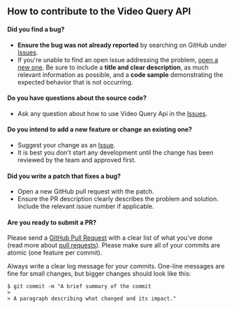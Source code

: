 ## How to contribute to the Video Query API

#### **Did you find a bug?**

* **Ensure the bug was not already reported** by searching on GitHub under 
[Issues](https://github.com/fetorres/video-query-api/issues).
* If you're unable to find an open issue addressing the problem, 
[open a new one](https://github.com/fetorres/video-query-api/issues). 
Be sure to include a **title and clear description**, as much relevant information as possible, and a **code sample** 
demonstrating the expected behavior that is not occurring.

#### **Do you have questions about the source code?**

* Ask any question about how to use Video Query Api in the [Issues](https://github.com/fetorres/video-query-api/issues).

#### **Do you intend to add a new feature or change an existing one?**

* Suggest your change as an [Issue](https://github.com/fetorres/video-query-api/issues).
* It is best you don't start any development until the change has been reviewed by the team and approved first.

#### **Did you write a patch that fixes a bug?**

* Open a new GitHub pull request with the patch.
* Ensure the PR description clearly describes the problem and solution. Include the relevant issue number if applicable.

#### **Are you ready to submit a PR?**

Please send a [GitHub Pull Request](https://github.com/fetorres/video-query-api/compare?expand=1) with a clear list of 
what you've done (read more about [pull requests](http://help.github.com/pull-requests/)). 
Please make sure all of your commits are atomic (one feature per commit).

Always write a clear log message for your commits. One-line messages are fine for small changes, but bigger changes 
should look like this:

    $ git commit -m "A brief summary of the commit
    > 
    > A paragraph describing what changed and its impact."


